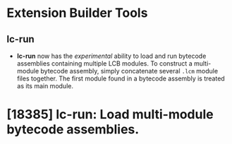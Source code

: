 # Extension Builder Tools
## lc-run

* **lc-run** now has the *experimental* ability to load and run
  bytecode assemblies containing multiple LCB modules.  To construct a
  multi-module bytecode assembly, simply concatenate several `.lcm`
  module files together.  The first module found in a bytecode assembly
  is treated as its main module.

# [18385] lc-run: Load multi-module bytecode assemblies.
